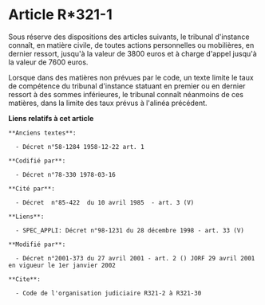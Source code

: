 # Article R*321-1

Sous réserve des dispositions des articles suivants, le tribunal d'instance connaît, en matière civile, de toutes actions
personnelles ou mobilières, en dernier ressort, jusqu'à la valeur de 3800 euros et à charge d'appel jusqu'à la valeur de 7600
euros.

Lorsque dans des matières non prévues par le code, un texte limite le taux de compétence du tribunal d'instance statuant en
premier ou en dernier ressort à des sommes inférieures, le tribunal connaît néanmoins de ces matières, dans la limite des
taux prévus à l'alinéa précédent.

**Liens relatifs à cet article**

	**Anciens textes**:

	  - Décret n°58-1284 1958-12-22 art. 1

	**Codifié par**:

	  - Décret n°78-330 1978-03-16

	**Cité par**:

	  - Décret  n°85-422  du 10 avril 1985  - art. 3 (V)

	**Liens**:

	  - SPEC_APPLI: Décret n°98-1231 du 28 décembre 1998 - art. 33 (V)

	**Modifié par**:

	  - Décret n°2001-373 du 27 avril 2001 - art. 2 () JORF 29 avril 2001 en vigueur le 1er janvier 2002

	**Cite**:

	  - Code de l'organisation judiciaire R321-2 à R321-30

